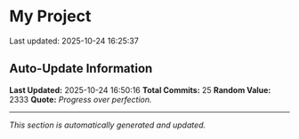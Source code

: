# My Project


Last updated: 2025-10-24 16:25:37
































































































































































































































































































































































































































## Auto-Update Information

**Last Updated:** 2025-10-24 16:50:16
**Total Commits:** 25
**Random Value:** 2333
**Quote:** _Progress over perfection._

---
_This section is automatically generated and updated._